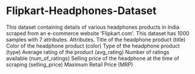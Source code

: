 # Flipkart-Headphones-Dataset
This dataset containing details of various headphones products in India scraped from an e-commerce website 'Flipkart.com'. This dataset has 1000 samples with 7 attributes. Attributes. Title of the headphone product (title) Color of the headphone product (color) Type of the headphone product (type) Average rating of the product (avg_rating) Number of ratings available (num_of_ratings) Selling price of the headphone at the time of scraping (selling_price) Maximum Retail Price (MRP)
